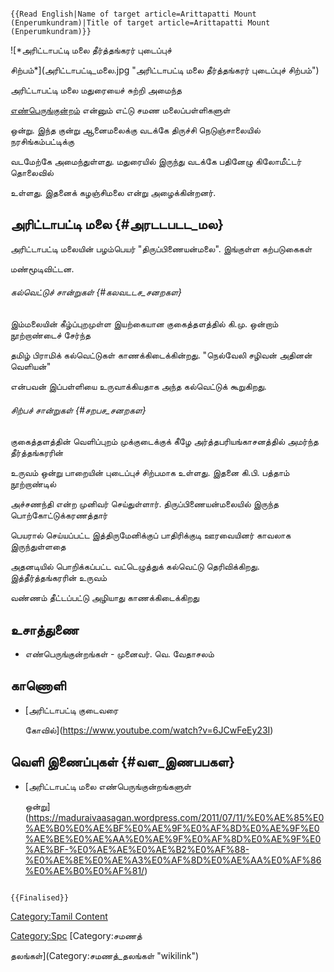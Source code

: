 ```{=mediawiki}
{{Read English|Name of target article=Arittapatti Mount (Enperumkundram)|Title of target article=Arittapatti Mount (Enperumkundram)}}
```
![*அரிட்டாபட்டி மலை தீர்த்தங்கரர் புடைப்புச்
சிற்பம்*](அரிட்டாபட்டி_மலை.jpg "அரிட்டாபட்டி மலை தீர்த்தங்கரர் புடைப்புச் சிற்பம்")
அரிட்டாபட்டி மலை மதுரையைச் சுற்றி அமைந்த
[எண்பெருங்குன்றம்](எண்பெருங்குன்றம் "wikilink") என்னும் எட்டு சமண மலைப்பள்ளிகளுள்
ஒன்று. இந்த குன்று ஆனைமலைக்கு வடக்கே திருச்சி நெடுஞ்சாலையில் நரசிங்கம்பட்டிக்கு
வடமேற்கே அமைந்துள்ளது. மதுரையில் இருந்து வடக்கே பதினேழு கிலோமீட்டர் தொலைவில்
உள்ளது. இதனைக் கழஞ்சிமலை என்று அழைக்கின்றனர்.

## அரிட்டாபட்டி மலை {#அரடடபடட_மல}

அரிட்டாபட்டி மலையின் பழம்பெயர் \"திருப்பிணையன்மலை\". இங்குள்ள கற்படுகைகள்
மண்மூடிவிட்டன.

###### கல்வெட்டுச் சான்றுகள் {#கலவடடச_சனறகள}

இம்மலையின் கீழ்ப்புறமுள்ள இயற்கையான குகைத்தளத்தில் கி.மு. ஒன்றாம் நூற்றாண்டைச் சேர்ந்த
தமிழ் பிராமிக் கல்வெட்டுகள் காணக்கிடைக்கின்றது. \"நெல்வேலி சழிவன் அதினன் வெளியன்\"
என்பவன் இப்பள்ளியை உருவாக்கியதாக அந்த கல்வெட்டுக் கூறுகிறது.

###### சிற்பச் சான்றுகள் {#சறபச_சனறகள}

குகைத்தளத்தின் வெளிப்புறம் முக்குடைக்குக் கீழே அர்த்தபரியங்காசனத்தில் அமர்ந்த தீர்த்தங்கரரின்
உருவம் ஒன்று பாறையின் புடைப்புச் சிற்பமாக உள்ளது. இதனை கி.பி. பத்தாம் நூற்றாண்டில்
அச்சணந்தி என்ற முனிவர் செய்துள்ளார். திருப்பிணையன்மலையில் இருந்த பொற்கோட்டுக்கரணத்தார்
பெயரால் செய்யப்பட்ட இத்திருமேனிக்குப் பாதிரிக்குடி ஊரவையினர் காவலாக இருந்துள்ளதை
அதனடியில் பொறிக்கப்பட்ட வட்டெழுத்துக் கல்வெட்டு தெரிவிக்கிறது. இத்தீர்த்தங்கரரின் உருவம்
வண்ணம் தீட்டப்பட்டு அழியாது காணக்கிடைக்கிறது

## உசாத்துணை

-   எண்பெருங்குன்றங்கள் - முனைவர். வெ. வேதாசலம்

## காணொளி

-   [அரிட்டாபட்டி குடைவரை
    கோவில்](https://www.youtube.com/watch?v=6JCwFeEy23I)

## வெளி இணைப்புகள் {#வள_இணபபகள}

-   [அரிட்டாபட்டி மலை எண்பெருங்குன்றங்களுள்
    ஒன்று](https://maduraivaasagan.wordpress.com/2011/07/11/%E0%AE%85%E0%AE%B0%E0%AE%BF%E0%AE%9F%E0%AF%8D%E0%AE%9F%E0%AE%BE%E0%AE%AA%E0%AE%9F%E0%AF%8D%E0%AE%9F%E0%AE%BF-%E0%AE%AE%E0%AE%B2%E0%AF%88-%E0%AE%8E%E0%AE%A3%E0%AF%8D%E0%AE%AA%E0%AF%86%E0%AE%B0%E0%AF%81/)

```{=mediawiki}
{{Finalised}}
```
[Category:Tamil Content](Category:Tamil_Content "wikilink")
[Category:Spc](Category:Spc "wikilink") [Category:சமணத்
தலங்கள்](Category:சமணத்_தலங்கள் "wikilink")
